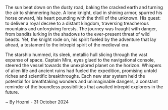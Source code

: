 
The sun beat down on the dusty road, baking the cracked earth and turning the air to shimmering haze. A lone knight, clad in shining armor, spurred his horse onward, his heart pounding with the thrill of the unknown. His quest: to deliver a royal decree to a distant kingdom, traversing treacherous mountains and unforgiving forests. The journey was fraught with danger, from bandits lurking in the shadows to the ever-present threat of wild beasts. Yet, the knight rode on, his spirit fueled by the adventure that lay ahead, a testament to the intrepid spirit of the medieval era.

The starship hummed, its sleek, metallic hull slicing through the vast expanse of space. Captain Mira, eyes glued to the navigational console, steered the vessel towards the unexplored planet on the horizon. Whispers of alien life and ancient ruins had fueled the expedition, promising untold riches and scientific breakthroughs. Each new star system held the potential for breathtaking wonders and unimaginable dangers, a constant reminder of the boundless possibilities that awaited intrepid explorers in the future. 

~ By Hozmi - 31 October 2024
